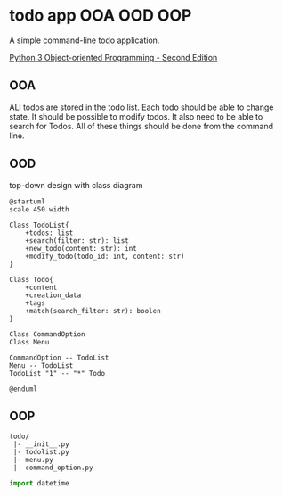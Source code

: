 # todo app OOA OOD OOP

A simple command-line todo application.

[Python 3 Object-oriented Programming - Second Edition](https://learning.oreilly.com/library/view/python-3-object-oriented/9781784398781/)

## OOA

ALl todos are stored in the todo list.
Each todo should be able to change state.
It should be possible to modify todos.
It also need to be able to search for Todos.
All of these things should be done from the command line.

## OOD

top-down design with class diagram

```plantuml
@startuml
scale 450 width

Class TodoList{
    +todos: list
    +search(filter: str): list
    +new_todo(content: str): int
    +modify_todo(todo_id: int, content: str)
}

Class Todo{
    +content
    +creation_data
    +tags
    +match(search_filter: str): boolen
}

Class CommandOption
Class Menu

CommandOption -- TodoList
Menu -- TodoList
TodoList "1" -- "*" Todo

@enduml
```

## OOP

```shell
todo/
 |- __init__.py
 |- todolist.py
 |- menu.py
 |- command_option.py
```

```python
import datetime


```